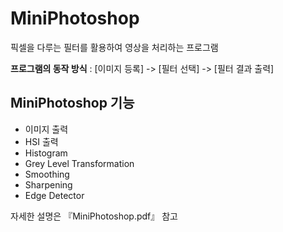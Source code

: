 # MiniPhotoshop

픽셀을 다루는 필터를 활용하여 영상을 처리하는 프로그램

**프로그램의 동작 방식** : 
[이미지 등록] -> [필터 선택] -> [필터 결과 출력]

## MiniPhotoshop 기능
- 이미지 출력
- HSI 출력
- Histogram
- Grey Level Transformation
- Smoothing
- Sharpening
- Edge Detector

자세한 설명은 『MiniPhotoshop.pdf』 참고
